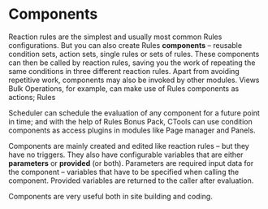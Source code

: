 # Components

Reaction rules are the simplest and usually most common Rules configurations. But you can also create Rules **components** – reusable condition sets, action sets, single rules or sets of rules. These components can then be called by reaction rules, saving you the work of repeating the same conditions in three different reaction rules.
Apart from avoiding repetitive work, components may also be invoked by other modules. Views Bulk Operations, for example, can make use of Rules components as actions; Rules

Scheduler can schedule the evaluation of any component for a future point in time; and with the help of Rules Bonus Pack, CTools can use condition components as access plugins in modules like Page manager and Panels.

Components are mainly created and edited like reaction rules – but they have no triggers. They also have configurable variables that are either **parameters** or **provided** (or both). Parameters are required input data for the component – variables that have to be specified when calling the component. Provided variables are returned to the caller after evaluation.

Components are very useful both in site building and coding.